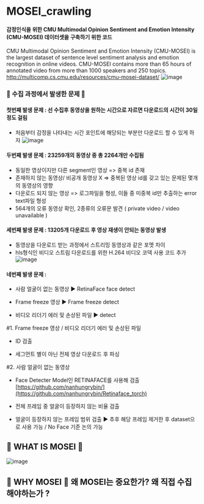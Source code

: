 # MOSEI_crawling

#### 감정인식을 위한 CMU Multimodal Opinion Sentiment and Emotion Intensity (CMU-MOSEI) 데이터셋을 구축하기 위한 코드

CMU Multimodal Opinion Sentiment and Emotion Intensity (CMU-MOSEI) is the largest dataset of sentence level sentiment analysis and emotion recognition in online videos. CMU-MOSEI contains more than 65 hours of annotated video from more than 1000 speakers and 250 topics. http://multicomp.cs.cmu.edu/resources/cmu-mosei-dataset/
![image](https://github.com/nanhungrybin/MOSEI_crawling/assets/97181397/3d0eaee0-fb5f-4d5e-9bcd-5051634765c0)



### 📁 수집 과정에서 발생한 문제 📁

#### 첫번째 발생 문제 : 선 수집후 동영상을 원하는 시간으로 자르면 다운로드의 시간이 30일 정도 걸림

- 처음부터 감정을 나타내는 시간 포인트에 해당되는 부분만 다운로드 할 수 있게 하자
![image](https://github.com/nanhungrybin/MOSEI_crawling/assets/97181397/b73a10df-a1d4-40de-9232-ca0883770e42)


#### 두번째 발생 문제 : 23259개의 동영상 중 총 2264개만 수집됨

- 동일한 영상이지만 다른 segment인 영상 => 중복 id 존재
- 존재하지 않는 동영상/ 비공개 동영상 X => 중복된 영상 id를 갖고 있는 문제된 몇개의 동영상의 영향
- 다운로드 되지 않는 영상 => 로그파일을 형성, 이들 중 미중복 id만 추출하는 error text파일 형성
- 564개의 오류 동영상 확인, 2종류의 오류문 발견 ( private video / video unavailable )

#### 세번째 발생 문제 : 13205개 다운로드 후 영상 재생이 안되는 동영상 발생

- 동영상을 다운로드 받는 과정에서 스트리밍 동영상과 같은 포멧 차이
- hls형식인 비디오 스트림 다운로드를 위한 H.264 비디오 코덱 사용 코드 추가
![image](https://github.com/nanhungrybin/MOSEI_crawling/assets/97181397/07c28b87-59c1-4cfe-887f-5bb45316a3e2)

#### 네번째 발생 문제 :

- 사람 얼굴이 없는 동영상 ▶ RetinaFace face detect

- Frame freeze 영상 ▶ Frame freeze detect

- 비디오 리더기 에러 및 손상된 파일 ▶  detect



#1. Frame freeze 영상 / 비디오 리더기 에러 및 손상된 파일

- ID 검출

- 세그먼트 별이 아닌 전체 영상 다운로드 후 파싱


#2. 사람 얼굴이 없는 동영상 

- Face Detecter Model인 RETINAFACE를 사용해 검출 [https://github.com/nanhungrybin/](https://github.com/nanhungrybin/Retinaface_torch)

- 전체 프레임 중 얼굴이 등장하지 않는 비율 검출

- 얼굴이 등장하지 않는 프레임 범위 검출 ▶ 추후 해당 프레임 제거한 후 dataset으로 사용 가능 / No Face 기준 논의 가능


## 📁 WHAT IS MOSEI 📁
![image](https://github.com/nanhungrybin/MOSEI_crawling/assets/97181397/c68f72c2-7292-46d0-b056-6bef5089eee7)

## 📁 WHY MOSEI 📁 왜 MOSEI는 중요한가? 왜 직접 수집해야하는가 ?



